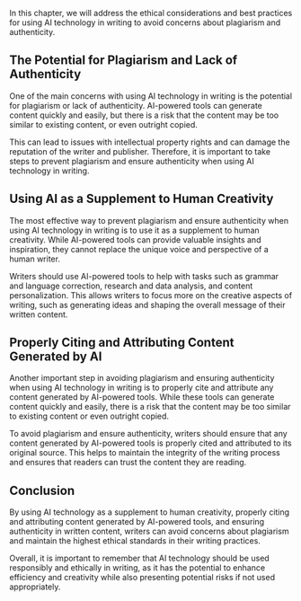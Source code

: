 
In this chapter, we will address the ethical considerations and best practices for using AI technology in writing to avoid concerns about plagiarism and authenticity.

The Potential for Plagiarism and Lack of Authenticity
-----------------------------------------------------

One of the main concerns with using AI technology in writing is the potential for plagiarism or lack of authenticity. AI-powered tools can generate content quickly and easily, but there is a risk that the content may be too similar to existing content, or even outright copied.

This can lead to issues with intellectual property rights and can damage the reputation of the writer and publisher. Therefore, it is important to take steps to prevent plagiarism and ensure authenticity when using AI technology in writing.

Using AI as a Supplement to Human Creativity
--------------------------------------------

The most effective way to prevent plagiarism and ensure authenticity when using AI technology in writing is to use it as a supplement to human creativity. While AI-powered tools can provide valuable insights and inspiration, they cannot replace the unique voice and perspective of a human writer.

Writers should use AI-powered tools to help with tasks such as grammar and language correction, research and data analysis, and content personalization. This allows writers to focus more on the creative aspects of writing, such as generating ideas and shaping the overall message of their written content.

Properly Citing and Attributing Content Generated by AI
-------------------------------------------------------

Another important step in avoiding plagiarism and ensuring authenticity when using AI technology in writing is to properly cite and attribute any content generated by AI-powered tools. While these tools can generate content quickly and easily, there is a risk that the content may be too similar to existing content or even outright copied.

To avoid plagiarism and ensure authenticity, writers should ensure that any content generated by AI-powered tools is properly cited and attributed to its original source. This helps to maintain the integrity of the writing process and ensures that readers can trust the content they are reading.

Conclusion
----------

By using AI technology as a supplement to human creativity, properly citing and attributing content generated by AI-powered tools, and ensuring authenticity in written content, writers can avoid concerns about plagiarism and maintain the highest ethical standards in their writing practices.

Overall, it is important to remember that AI technology should be used responsibly and ethically in writing, as it has the potential to enhance efficiency and creativity while also presenting potential risks if not used appropriately.
